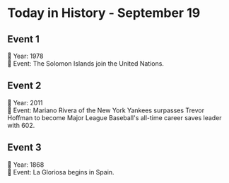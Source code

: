 # Today in History - September 19

## Event 1
📅 Year: 1978  
📝 Event: The Solomon Islands join the United Nations.

## Event 2
📅 Year: 2011  
📝 Event: Mariano Rivera of the New York Yankees surpasses Trevor Hoffman to become Major League Baseball's all-time career saves leader with 602.

## Event 3
📅 Year: 1868  
📝 Event: La Gloriosa begins in Spain.

